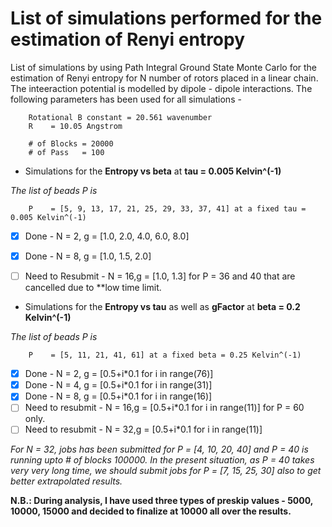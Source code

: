 # List of simulations performed for the estimation of Renyi entropy

List of simulations by using Path Integral Ground State Monte Carlo for the estimation of Renyi entropy for N number of rotors placed in a linear chain. The inteeraction potential is modelled by dipole - dipole interactions. The following parameters has been used for all simulations -
 
 		Rotational B constant = 20.561 wavenumber
		R    = 10.05 Angstrom
		
		# of Blocks = 20000
		# of Pass   = 100

-  Simulations for the **Entropy vs beta** at **tau  = 0.005 Kelvin^(-1)**

_The list of beads P is_

		P    = [5, 9, 13, 17, 21, 25, 29, 33, 37, 41] at a fixed tau = 0.005 Kelvin^(-1)
		
- [x] Done             - N = 2, g = [1.0, 2.0, 4.0, 6.0, 8.0]
- [x] Done             - N = 8, g = [1.0, 1.5, 2.0]
- [ ] Need to Resubmit - N = 16,g = [1.0, 1.3]   for P = 36 and 40 that are cancelled due to **low time limit. 
                              
                                                          
-  Simulations for the **Entropy vs tau** as well as **gFactor** at **beta  = 0.2 Kelvin^(-1)**	

_The list of beads P is_

		P    = [5, 11, 21, 41, 61] at a fixed beta = 0.25 Kelvin^(-1)   
		
- [x] Done              - N = 2, g = [0.5+i*0.1 for i in range(76)]                      
- [x] Done              - N = 4, g = [0.5+i*0.1 for i in range(31)] 
- [x] Done              - N = 8, g = [0.5+i*0.1 for i in range(16)] 
- [ ] Need to resubmit  - N = 16,g = [0.5+i*0.1 for i in range(11)] for P = 60 only.
- [ ] Need to resubmit  - N = 32,g = [0.5+i*0.1 for i in range(11)]      
				
_For N = 32, jobs has been submitted for P = [4, 10, 20, 40] and P = 40 is running upto # of blocks 100000. In the present situation, as P = 40 takes very very long time, we should submit jobs for P = [7, 15, 25, 30] also to get better extrapolated results._

**N.B.: During analysis, I have used three types of preskip values - 5000, 10000, 15000 and decided to finalize at 10000 all over the results.**


